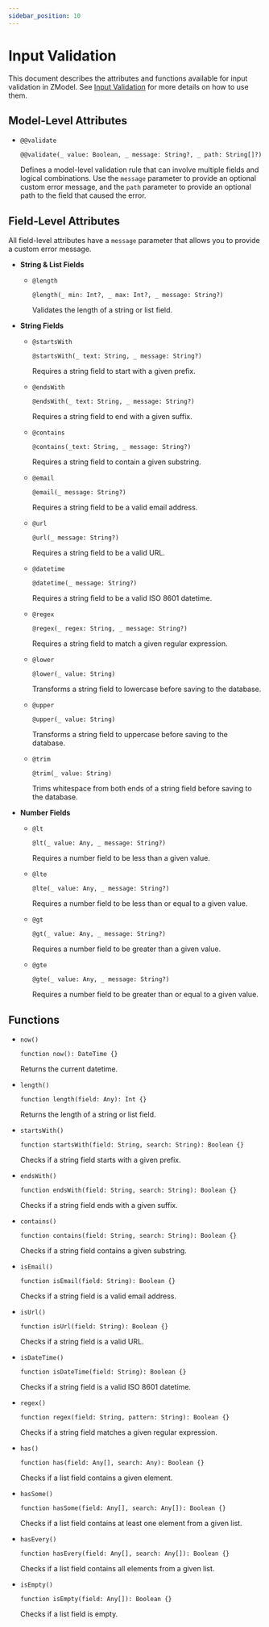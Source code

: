 ```yaml
---
sidebar_position: 10
---
```


# Input Validation

This document describes the attributes and functions available for input validation in ZModel. See [Input Validation](../../orm/validation.md) for more details on how to use them.

## Model-Level Attributes

- `@@validate`

    ```zmodel
    @@validate(_ value: Boolean, _ message: String?, _ path: String[]?)
    ```

    Defines a model-level validation rule that can involve multiple fields and logical combinations. Use the `message` parameter to provide an optional custom error message, and the `path` parameter to provide an optional path to the field that caused the error.

## Field-Level Attributes

All field-level attributes have a `message` parameter that allows you to provide a custom error message.

- **String & List Fields**
  
    - `@length`
        
        ```zmodel
        @length(_ min: Int?, _ max: Int?, _ message: String?)
        ```

        Validates the length of a string or list field.

- **String Fields**
    - `@startsWith`

        ```zmodel
        @startsWith(_ text: String, _ message: String?)
        ```

        Requires a string field to start with a given prefix.

    - `@endsWith`
  
        ```zmodel
        @endsWith(_ text: String, _ message: String?)
        ```

        Requires a string field to end with a given suffix.

    - `@contains`
  
        ```zmodel
        @contains(_text: String, _ message: String?)
        ```

        Requires a string field to contain a given substring.

    - `@email`

        ```zmodel
        @email(_ message: String?)
        ```

        Requires a string field to be a valid email address.

    - `@url`
  
        ```zmodel
        @url(_ message: String?)
        ```

        Requires a string field to be a valid URL.

    - `@datetime`
  
        ```zmodel
        @datetime(_ message: String?)
        ```
  
        Requires a string field to be a valid ISO 8601 datetime.

    - `@regex`
        
        ```zmodel
        @regex(_ regex: String, _ message: String?)
        ```

        Requires a string field to match a given regular expression.

    - `@lower`
  
        ```zmodel
        @lower(_ value: String)
        ```

        Transforms a string field to lowercase before saving to the database.

    - `@upper`

        ```zmodel
        @upper(_ value: String)
        ```

        Transforms a string field to uppercase before saving to the database.

    - `@trim`

        ```zmodel
        @trim(_ value: String)
        ```

        Trims whitespace from both ends of a string field before saving to the database.

- **Number Fields**

    - `@lt`

        ```zmodel
        @lt(_ value: Any, _ message: String?)
        ```

        Requires a number field to be less than a given value.

    - `@lte`

        ```zmodel
        @lte(_ value: Any, _ message: String?)
        ```
        
        Requires a number field to be less than or equal to a given value.

    - `@gt`

        ```zmodel
        @gt(_ value: Any, _ message: String?)
        ```

        Requires a number field to be greater than a given value.

    - `@gte`

        ```zmodel
        @gte(_ value: Any, _ message: String?)
        ```

        Requires a number field to be greater than or equal to a given value.

## Functions

- `now()`

    ```zmodel
    function now(): DateTime {}
    ```

  Returns the current datetime.

- `length()`

    ```zmodel
    function length(field: Any): Int {}
    ```

  Returns the length of a string or list field.

- `startsWith()`
  
    ```zmodel
    function startsWith(field: String, search: String): Boolean {}
    ```

  Checks if a string field starts with a given prefix.

- `endsWith()`

    ```zmodel
    function endsWith(field: String, search: String): Boolean {}
    ```
  
  Checks if a string field ends with a given suffix.

- `contains()`

    ```zmodel
    function contains(field: String, search: String): Boolean {}
    ```
      
  Checks if a string field contains a given substring.

- `isEmail()`

    ```zmodel
    function isEmail(field: String): Boolean {}
    ```

  Checks if a string field is a valid email address.

- `isUrl()`

    ```zmodel
    function isUrl(field: String): Boolean {}
    ```

  Checks if a string field is a valid URL.

- `isDateTime()`

    ```zmodel
    function isDateTime(field: String): Boolean {}
    ```

  Checks if a string field is a valid ISO 8601 datetime.

- `regex()`

    ```zmodel
    function regex(field: String, pattern: String): Boolean {}
    ```

  Checks if a string field matches a given regular expression.

- `has()`

    ```zmodel
    function has(field: Any[], search: Any): Boolean {}
    ```

  Checks if a list field contains a given element.

- `hasSome()`

    ```zmodel
    function hasSome(field: Any[], search: Any[]): Boolean {}
    ```

  Checks if a list field contains at least one element from a given list.

- `hasEvery()`

    ```zmodel
    function hasEvery(field: Any[], search: Any[]): Boolean {}
    ```

  Checks if a list field contains all elements from a given list.

- `isEmpty()`
  
    ```zmodel
    function isEmpty(field: Any[]): Boolean {}
    ```

  Checks if a list field is empty.
